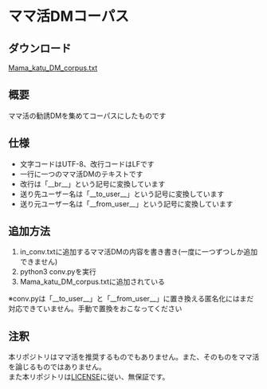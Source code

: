 # ママ活DMコーパス

## ダウンロード
<a href="https://raw.githubusercontent.com/PenguinCabinet/mama-katu-DM-corpus/main/Mama_katu_DM_corpus.txt" download="Mama_katu_DM_corpus.txt">Mama_katu_DM_corpus.txt</a>

## 概要
ママ活の勧誘DMを集めてコーパスにしたものです

## 仕様
* 文字コードはUTF-8、改行コードはLFです
* 一行に一つのママ活DMのテキストです
* 改行は「\_\_br\_\_」という記号に変換しています
* 送り先ユーザー名は「\_\_to\_user\_\_」という記号に変換しています
* 送り元ユーザー名は「\_\_from\_user\_\_」という記号に変換しています

## 追加方法
1. in_conv.txtに追加するママ活DMの内容を書き書き(一度に一つずつしか追加できません)
2. python3 conv.pyを実行
3. Mama_katu_DM_corpus.txtに追加されている

※conv.pyは「\_\_to\_user\_\_」と「\_\_from\_user\_\_」に置き換える匿名化にはまだ対応できていません。手動で置換をおこなってください
## 注釈
本リポジトリはママ活を推奨するものでもありません。また、そのものをママ活を論じるものではありません。   
また本リポジトリは[LICENSE](./LICENSE)に従い、無保証です。
